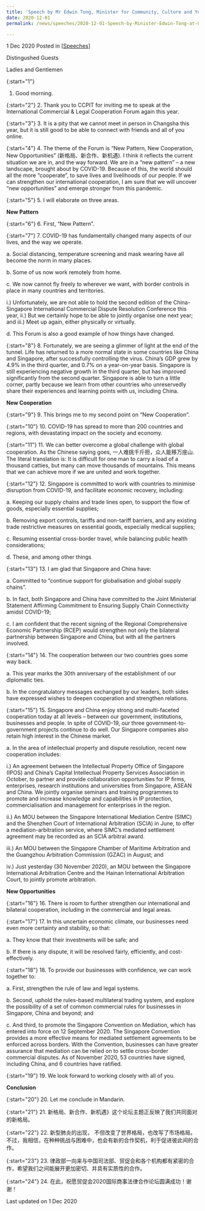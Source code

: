 ```yaml
---
title: 'Speech by Mr Edwin Tong, Minister for Community, Culture and Youth and Second Minister for Law at the Opening Session of the 2020 International Commercial and Legal Cooperation Forum'
date: 2020-12-01
permalink: /news/speeches/2020-12-01-Speech-by-Minister-Edwin-Tong-at-Opening-Session-of-2020-International-Commercial-and-Legal-Cooperation-Forum

---
```



1 Dec 2020 Posted in [[Speeches](/news/speeches)]

Distingushed Guests

Ladies and Gentlemen

{:start="1"}
1.	Good morning.

{:start="2"}
2.	Thank you to CCPIT for inviting me to speak at the International Commercial & Legal Cooperation Forum again this year.

{:start="3"}
3.	It is a pity that we cannot meet in person in Changsha this year, but it is still good to be able to connect with friends and all of you online.

{:start="4"}
4.	The theme of the Forum is “New Pattern, New Cooperation, New Opportunities” (新格局、新合作、新机遇). I think it reflects the current situation we are in, and the way forward. We are in a “new pattern” – a new landscape, brought about by COVID-19. Because of this, the world should all the more “cooperate”, to save lives and livelihoods of our people. If we can strengthen our international cooperation, I am sure that we will uncover “new opportunities” and emerge stronger from this pandemic.

{:start="5"}
5.	I will elaborate on three areas.

**New Pattern**

{:start="6"}
6.	First, “New Pattern”.

{:start="7"}
7.	COVID-19 has fundamentally changed many aspects of our lives, and the way we operate.
 
a.	Social distancing, temperature screening and mask wearing have all become the norm in many places.

b.	Some of us now work remotely from home.

c.	We now cannot fly freely to wherever we want, with border controls in place in many countries and territories.

i.)	Unfortunately, we are not able to hold the second edition of the China-Singapore International Commercial Dispute Resolution Conference this year,
ii.)	But we certainly hope to be able to jointly organise one next year; and
iii.)	Meet up again, either physically or virtually.

d.	This Forum is also a good example of how things have changed. 

{:start="8"}
8.	Fortunately, we are seeing a glimmer of light at the end of the tunnel. Life has returned to a more normal state in some countries like China and Singapore, after successfully controlling the virus. China’s GDP grew by 4.9% in the third quarter, and 0.7% on a year-on-year basis. Singapore is still experiencing negative growth in the third quarter, but has improved significantly from the second quarter. Singapore is able to turn a little corner, partly because we learn from other countries who unreservedly share their experiences and learning points with us, including China.

**New Cooperation**

{:start="9"}
9.	This brings me to my second point on “New Cooperation”. 

{:start="10"}
10.	COVID-19 has spread to more than 200 countries and regions, with devastating impact on the society and economy.

{:start="11"}
11.	We can better overcome a global challenge with global cooperation. As the Chinese saying goes,  一人难挑千斤担，众人能移万座山. The literal translation is: It is difficult for one man to carry a load of a thousand catties, but many can move thousands of mountains. This means that we can achieve more if we are united and work together.

{:start="12"}
12.	Singapore is committed to work with countries to minimise disruption from COVID-19, and facilitate economic recovery, including:

a.	Keeping our supply chains and trade lines open, to support the flow of goods, especially essential supplies;

b.	Removing export controls, tariffs and non-tariff barriers, and any existing trade restrictive measures on essential goods, especially medical supplies;

c.	Resuming essential cross-border travel, while balancing public health considerations;

d.	These, and among other things

{:start="13"}
13.	I am glad that Singapore and China have: 

a.	Committed to “continue support for globalisation and global supply chains”. 

b.	In fact, both Singapore and China have committed to the Joint Ministerial Statement Affirming Commitment to Ensuring Supply Chain Connectivity amidst COVID-19; 

c.	I am confident that the recent signing of the Regional Comprehensive Economic Partnership (RCEP) would strengthen not only the bilateral partnership between Singapore and China, but with all the partners involved.

{:start="14"}
14.	The cooperation between our two countries goes some way back.

a.	This year marks the 30th anniversary of the establishment of our diplomatic ties. 

b.	In the congratulatory messages exchanged by our leaders, both sides have expressed wishes to deepen cooperation and strengthen relations.

{:start="15"}
15.	Singapore and China enjoy strong and multi-faceted cooperation today at all levels – between our government, institutions, businesses and people. In spite of COVID-19, our three government-to-government projects continue to do well. Our Singapore companies also retain high interest in the Chinese market.

a.	In the area of intellectual property and dispute resolution, recent new cooperation includes:

i.)	An agreement between the Intellectual Property Office of Singapore (IPOS) and China’s Capital Intellectual Property Services Association in October, to partner and provide collaboration opportunities for IP firms, enterprises, research institutions and universities from Singapore, ASEAN and China. We jointly organise seminars and training programmes to promote and increase knowledge and capabilities in IP protection, commercialisation and management for enterprises in the region.

ii.)	An MOU between the Singapore International Mediation Centre (SIMC) and the Shenzhen Court of International Arbitration (SCIA) in June, to offer a mediation-arbitration service, where SIMC’s mediated settlement agreement may be recorded as an SCIA arbitral award.

iii.)	An MOU between the Singapore Chamber of Maritime Arbitration and the Guangzhou Arbitration Commission (GZAC) in August; and 

iv.) Just yesterday (30 November 2020), an MOU between the Singapore International Arbitration Centre and the Hainan International Arbitration Court, to jointly promote arbitration.

**New Opportunities**

{:start="16"}
16.	There is room to further strengthen our international and bilateral cooperation, including in the commercial and legal areas.

{:start="17"}
17.	In this uncertain economic climate, our businesses need even more certainty and stability, so that:

a.	They know that their investments will be safe; and

b.	If there is any dispute, it will be resolved fairly, efficiently, and cost-effectively.

{:start="18"}
18.	To provide our businesses with confidence, we can work together to:

a.	First, strengthen the rule of law and legal systems.

b.	Second, uphold the rules-based multilateral trading system, and explore the possibility of a set of common commercial rules for businesses in Singapore, China and beyond; and 

c.	And third, to promote the Singapore Convention on Mediation, which has entered into force on 12 September 2020. The Singapore Convention provides a more effective means for mediated settlement agreements to be enforced across borders. With the Convention, businesses can have greater assurance that mediation can be relied on to settle cross-border commercial disputes. As of November 2020, 53 countries have signed, including China, and 6 countries have ratified. 

{:start="19"}
19.	We look forward to working closely with all of you.

**Conclusion**

{:start="20"}
20.	Let me conclude in Mandarin.

{:start="21"}
21.	新格局、新合作、新机遇》这个论坛主题正反映了我们共同面对的新格局。

{:start="22"}
22.	新型肺炎的出现， 不但改变了世界格局，也改写了市场格局。不过，我相信，在种种挑战与困难中，也会有新的合作契机，利于促进彼此间的合作。

{:start="23"}
23. 律政部一向来与中国司法部、贸促会和各个机构都有紧密的合作，希望我们之间能展开更加密切、并具有实质性的合作。

{:start="24"}
24.	在此，祝愿贸促会2020国际商事法律合作论坛圆满成功！谢谢！


<p class="right-side-updated">Last updated on 1 Dec 2020</p> 

